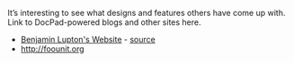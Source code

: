 It’s interesting to see what designs and features others have come up with. Link to DocPad-powered blogs and other sites here.

- [Benjamin Lupton's Website](http://balupton.com) - [source](https://github.com/balupton/balupton.docpad)
- http://foounit.org